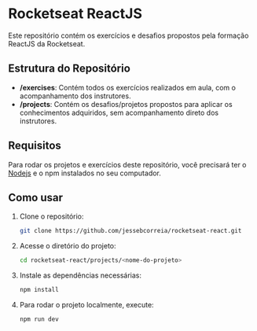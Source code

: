 # Rocketseat ReactJS

Este repositório contém os exercícios e desafios propostos pela formação ReactJS da Rocketseat.

## Estrutura do Repositório

- **/exercises**: Contém todos os exercícios realizados em aula, com o acompanhamento dos instrutores.
- **/projects**: Contém os desafios/projetos propostos para aplicar os conhecimentos adquiridos, sem acompanhamento direto dos instrutores.

## Requisitos

Para rodar os projetos e exercícios deste repositório, você precisará ter o [Nodejs](https://nodejs.org/) e o npm instalados no seu computador.

## Como usar

1. Clone o repositório:
    ```sh
    git clone https://github.com/jessebcorreia/rocketseat-react.git
    ```

2. Acesse o diretório do projeto:
    ```sh
    cd rocketseat-react/projects/<nome-do-projeto>
    ```

3. Instale as dependências necessárias:
    ```sh
    npm install
    ```

4. Para rodar o projeto localmente, execute:
    ```sh
    npm run dev
    ```
